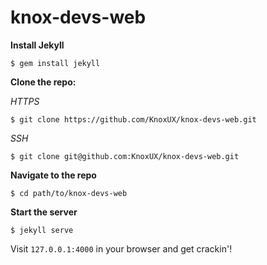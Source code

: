 # knox-devs-web

**Install Jekyll**

```
$ gem install jekyll
```

**Clone the repo:**

*HTTPS*

```
$ git clone https://github.com/KnoxUX/knox-devs-web.git
```

*SSH*

```
$ git clone git@github.com:KnoxUX/knox-devs-web.git
```

**Navigate to the repo**

```
$ cd path/to/knox-devs-web
```

**Start the server**

```
$ jekyll serve
```

Visit `127.0.0.1:4000` in your browser and get crackin'!

